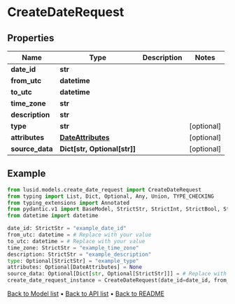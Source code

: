 # CreateDateRequest

## Properties
Name | Type | Description | Notes
------------ | ------------- | ------------- | -------------
**date_id** | **str** |  | 
**from_utc** | **datetime** |  | 
**to_utc** | **datetime** |  | 
**time_zone** | **str** |  | 
**description** | **str** |  | 
**type** | **str** |  | [optional] 
**attributes** | [**DateAttributes**](DateAttributes.md) |  | [optional] 
**source_data** | **Dict[str, Optional[str]]** |  | [optional] 
## Example

```python
from lusid.models.create_date_request import CreateDateRequest
from typing import List, Dict, Optional, Any, Union, TYPE_CHECKING
from typing_extensions import Annotated
from pydantic.v1 import BaseModel, StrictStr, StrictInt, StrictBool, StrictFloat, StrictBytes, Field, validator, ValidationError, conlist, constr
from datetime import datetime

date_id: StrictStr = "example_date_id"
from_utc: datetime = # Replace with your value
to_utc: datetime = # Replace with your value
time_zone: StrictStr = "example_time_zone"
description: StrictStr = "example_description"
type: Optional[StrictStr] = "example_type"
attributes: Optional[DateAttributes] = None
source_data: Optional[Dict[str, Optional[StrictStr]]] = # Replace with your value
create_date_request_instance = CreateDateRequest(date_id=date_id, from_utc=from_utc, to_utc=to_utc, time_zone=time_zone, description=description, type=type, attributes=attributes, source_data=source_data)

```

[Back to Model list](../README.md#documentation-for-models) &#8226; [Back to API list](../README.md#documentation-for-api-endpoints) &#8226; [Back to README](../README.md)

